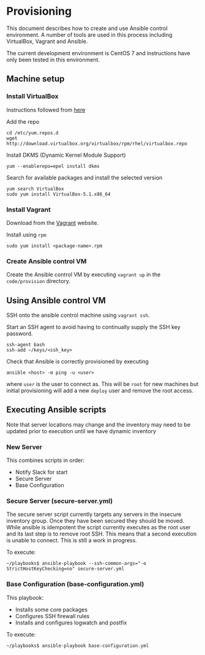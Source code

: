 # Provisioning

This document describes how to create and use Ansible control environment.
A number of tools are used in this process including VirtualBox, Vagrant and Ansible.

The current development environment is CentOS 7 and instructions have only
been tested in this environment.

## Machine setup

### Install VirtualBox

Instructions followed from [here](https://wiki.centos.org/HowTos/Virtualization/VirtualBox)

Add the repo

```
cd /etc/yum.repos.d
wget http://download.virtualbox.org/virtualbox/rpm/rhel/virtualbox.repo
```

Install DKMS (Dynamic Kernel Module Support)

```
yum --enablerepo=epel install dkms
```

Search for available packages and install the selected version

```
yum search VirtualBox
sudo yum install VirtualBox-5.1.x86_64
```

### Install Vagrant

Download from the [Vagrant](https://www.vagrantup.com/downloads.html) website.

Install using ```rpm```

```
sudo yum install <package-name>.rpm
```

### Create Ansible control VM

Create the Ansible control VM by executing ```vagrant up``` in
the ```code/provision``` directory.

## Using Ansible control VM

SSH onto the ansible control machine using ```vagrant ssh```.

Start an SSH agent to avoid having to continually supply the SSH key password.

```
ssh-agent bash
ssh-add ~/keys/<ssh_key>
```

Check that Ansible is correctly provisioned by executing

```
ansible <host> -m ping -u <user>
```

where ```user``` is the user to connect as. This will be ```root``` for new
machines but initial provisioning will add a new ```deploy``` user and remove
the root access.

## Executing Ansible scripts

Note that server locations may change and the inventory may need to be updated
prior to execution until we have dynamic inventory

### New Server

This combines scripts in order:

* Notify Slack for start
* Secure Server
* Base Configuration

### Secure Server (secure-server.yml)

The secure server script currently targets any servers in the insecure
inventory group. Once they have been secured they should be moved. While
ansible is idempotent the script currently executes as the root user and
its last step is to remove root SSH. This means that a second execution
is unable to connect. This is still a work in progress.

To execute:

```
~/playbooks$ ansible-playbook --ssh-common-args="-o StrictHostKeyChecking=no" secure-server.yml
```

### Base Configuration (base-configuration.yml)

This playbook:

* Installs some core packages
* Configures SSH firewall rules
* Installs and configures logwatch and postfix

To execute:

```
~/playbooks$ ansible-playbook base-configuration.yml
```
